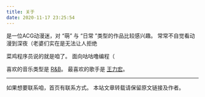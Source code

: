 ```yaml
---
title: 关于
date: 2020-11-17 23:25:54
---
```


是一位ACG动漫迷，对 “萌” 与 “日常 ”类型的作品比较感兴趣。
常常不自觉看动漫到深夜（老婆们实在是无法让人拒绝

菜鸡程序员说的就是咱了。
面向咕咕噜编程（

喜欢的音乐类型是 [R&B](https://zh.m.wikipedia.org/wiki/节奏布鲁斯)。
最喜欢的歌手是 [王力宏](https://zh.m.wikipedia.org/wiki/王力宏)。

---

如果想要联系咱，首页有联系方式。
本站文章转载请保留原文链接及作者。
